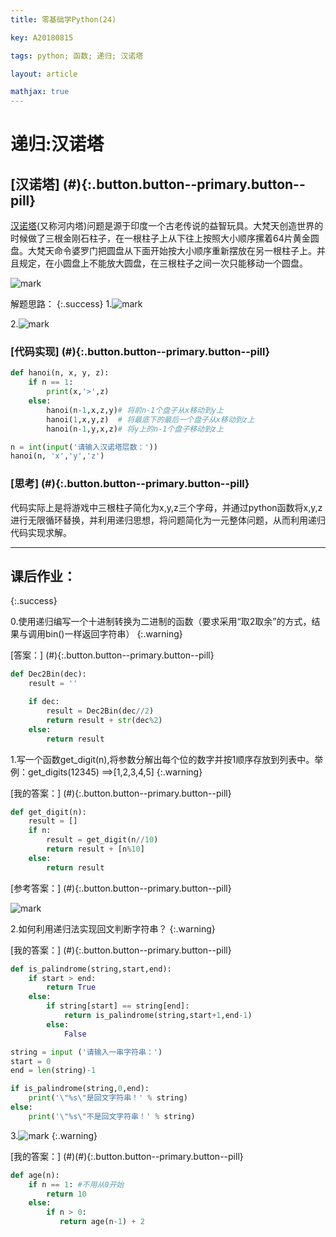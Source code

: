 ```yaml
---
title: 零基础学Python(24)

key: A20180815

tags: python; 函数; 递归; 汉诺塔

layout: article

mathjax: true
---
```


# 递归:汉诺塔

<!--more-->

## [汉诺塔] (#){:.button.button--primary.button--pill}

[汉诺塔](https://baike.baidu.com/item/%E6%B1%89%E8%AF%BA%E5%A1%94/3468295?fr=aladdin)(又称河内塔)问题是源于印度一个古老传说的益智玩具。大梵天创造世界的时候做了三根金刚石柱子，在一根柱子上从下往上按照大小顺序摞着64片黄金圆盘。大梵天命令婆罗门把圆盘从下面开始按大小顺序重新摆放在另一根柱子上。并且规定，在小圆盘上不能放大圆盘，在三根柱子之间一次只能移动一个圆盘。  

![mark](http://pdg2co4cr.bkt.clouddn.com/blog/180815/I5gGF3KkJ8.png?imageslim)

解题思路：
{:.success}
1.![mark](http://pdg2co4cr.bkt.clouddn.com/blog/180815/g9LA9f1KAJ.png?imageslim)

2.![mark](http://pdg2co4cr.bkt.clouddn.com/blog/180815/42aheFelhi.png?imageslim)

### [代码实现] (#){:.button.button--primary.button--pill}

``` python
def hanoi(n, x, y, z):
    if n == 1:
        print(x,'>',z)
    else:
        hanoi(n-1,x,z,y)# 将前n-1个盘子从x移动到y上
        hanoi(1,x,y,z)  # 将最底下的最后一个盘子从x移动到z上
        hanoi(n-1,y,x,z)# 将y上的n-1个盘子移动到z上

n = int(input('请输入汉诺塔层数：'))
hanoi(n, 'x','y','z')

```

### [思考] (#){:.button.button--primary.button--pill}

代码实际上是将游戏中三根柱子简化为x,y,z三个字母，并通过python函数将x,y,z进行无限循环替换，并利用递归思想，将问题简化为一元整体问题，从而利用递归代码实现求解。

------

## 课后作业：

{:.success}

0.使用递归编写一个十进制转换为二进制的函数（要求采用“取2取余”的方式，结果与调用bin()一样返回字符串）
{:.warning}

[答案：] (#){:.button.button--primary.button--pill}

```python
def Dec2Bin(dec):
    result = ''

    if dec:
        result = Dec2Bin(dec//2)
        return result + str(dec%2)
    else:
        return result

```

1.写一个函数get_digit(n),将参数分解出每个位的数字并按1顺序存放到列表中。举例：get_digits(12345) ==>[1,2,3,4,5]
{:.warning}

 [我的答案：] (#){:.button.button--primary.button--pill}

```python
def get_digit(n):
    result = []
    if n:
        result = get_digit(n//10)
        return result + [n%10]
    else:
        return result
```

[参考答案：] (#){:.button.button--primary.button--pill}

![mark](http://pdg2co4cr.bkt.clouddn.com/blog/180823/C1CHcdJcaA.png?imageslim)

2.如何利用递归法实现回文判断字符串？
{:.warning}

[我的答案：] (#){:.button.button--primary.button--pill}

```python
def is_palindrome(string,start,end):
    if start > end:
        return True
    else:
        if string[start] == string[end]:
            return is_palindrome(string,start+1,end-1)
        else:
            False

string = input ('请输入一串字符串：')
start = 0
end = len(string)-1

if is_palindrome(string,0,end):
    print('\"%s\"是回文字符串！' % string)
else:
    print('\"%s\"不是回文字符串！' % string)

```

3.![mark](http://pdg2co4cr.bkt.clouddn.com/blog/180823/KKdKE2E6ih.png?imageslim)
{:.warning}

[我的答案：] (#)(#){:.button.button--primary.button--pill}

```python
def age(n):
    if n == 1: #不用从0开始
        return 10
    else:
        if n > 0:
           return age(n-1) + 2

```
